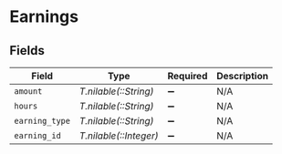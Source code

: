 # Earnings


## Fields

| Field                  | Type                   | Required               | Description            |
| ---------------------- | ---------------------- | ---------------------- | ---------------------- |
| `amount`               | *T.nilable(::String)*  | :heavy_minus_sign:     | N/A                    |
| `hours`                | *T.nilable(::String)*  | :heavy_minus_sign:     | N/A                    |
| `earning_type`         | *T.nilable(::String)*  | :heavy_minus_sign:     | N/A                    |
| `earning_id`           | *T.nilable(::Integer)* | :heavy_minus_sign:     | N/A                    |